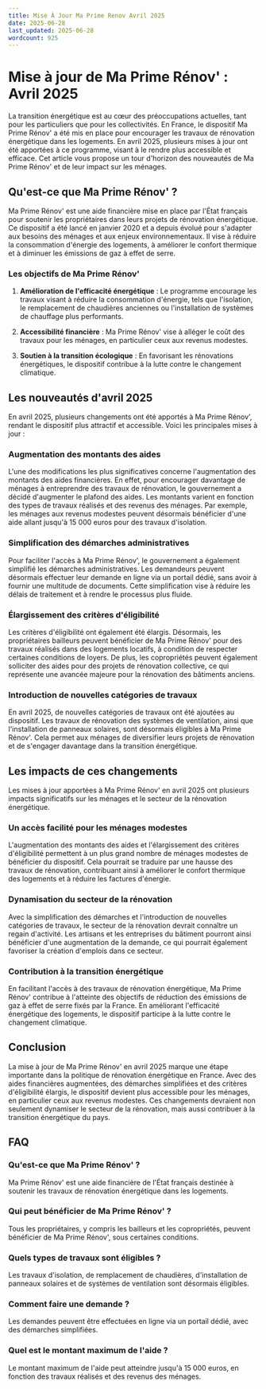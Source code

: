```yaml
---
title: Mise À Jour Ma Prime Renov Avril 2025
date: 2025-06-28
last_updated: 2025-06-28
wordcount: 925
---
```


# Mise à jour de Ma Prime Rénov' : Avril 2025

La transition énergétique est au cœur des préoccupations actuelles, tant pour les particuliers que pour les collectivités. En France, le dispositif Ma Prime Rénov' a été mis en place pour encourager les travaux de rénovation énergétique dans les logements. En avril 2025, plusieurs mises à jour ont été apportées à ce programme, visant à le rendre plus accessible et efficace. Cet article vous propose un tour d'horizon des nouveautés de Ma Prime Rénov' et de leur impact sur les ménages.

## Qu'est-ce que Ma Prime Rénov' ?

Ma Prime Rénov' est une aide financière mise en place par l'État français pour soutenir les propriétaires dans leurs projets de rénovation énergétique. Ce dispositif a été lancé en janvier 2020 et a depuis évolué pour s'adapter aux besoins des ménages et aux enjeux environnementaux. Il vise à réduire la consommation d'énergie des logements, à améliorer le confort thermique et à diminuer les émissions de gaz à effet de serre.

### Les objectifs de Ma Prime Rénov'

1. **Amélioration de l'efficacité énergétique** : Le programme encourage les travaux visant à réduire la consommation d'énergie, tels que l'isolation, le remplacement de chaudières anciennes ou l'installation de systèmes de chauffage plus performants.
   
2. **Accessibilité financière** : Ma Prime Rénov' vise à alléger le coût des travaux pour les ménages, en particulier ceux aux revenus modestes.

3. **Soutien à la transition écologique** : En favorisant les rénovations énergétiques, le dispositif contribue à la lutte contre le changement climatique.

## Les nouveautés d'avril 2025

En avril 2025, plusieurs changements ont été apportés à Ma Prime Rénov', rendant le dispositif plus attractif et accessible. Voici les principales mises à jour :

### Augmentation des montants des aides

L'une des modifications les plus significatives concerne l'augmentation des montants des aides financières. En effet, pour encourager davantage de ménages à entreprendre des travaux de rénovation, le gouvernement a décidé d'augmenter le plafond des aides. Les montants varient en fonction des types de travaux réalisés et des revenus des ménages. Par exemple, les ménages aux revenus modestes peuvent désormais bénéficier d'une aide allant jusqu'à 15 000 euros pour des travaux d'isolation.

### Simplification des démarches administratives

Pour faciliter l'accès à Ma Prime Rénov', le gouvernement a également simplifié les démarches administratives. Les demandeurs peuvent désormais effectuer leur demande en ligne via un portail dédié, sans avoir à fournir une multitude de documents. Cette simplification vise à réduire les délais de traitement et à rendre le processus plus fluide.

### Élargissement des critères d'éligibilité

Les critères d'éligibilité ont également été élargis. Désormais, les propriétaires bailleurs peuvent bénéficier de Ma Prime Rénov' pour des travaux réalisés dans des logements locatifs, à condition de respecter certaines conditions de loyers. De plus, les copropriétés peuvent également solliciter des aides pour des projets de rénovation collective, ce qui représente une avancée majeure pour la rénovation des bâtiments anciens.

### Introduction de nouvelles catégories de travaux

En avril 2025, de nouvelles catégories de travaux ont été ajoutées au dispositif. Les travaux de rénovation des systèmes de ventilation, ainsi que l'installation de panneaux solaires, sont désormais éligibles à Ma Prime Rénov'. Cela permet aux ménages de diversifier leurs projets de rénovation et de s'engager davantage dans la transition énergétique.

## Les impacts de ces changements

Les mises à jour apportées à Ma Prime Rénov' en avril 2025 ont plusieurs impacts significatifs sur les ménages et le secteur de la rénovation énergétique.

### Un accès facilité pour les ménages modestes

L'augmentation des montants des aides et l'élargissement des critères d'éligibilité permettent à un plus grand nombre de ménages modestes de bénéficier du dispositif. Cela pourrait se traduire par une hausse des travaux de rénovation, contribuant ainsi à améliorer le confort thermique des logements et à réduire les factures d'énergie.

### Dynamisation du secteur de la rénovation

Avec la simplification des démarches et l'introduction de nouvelles catégories de travaux, le secteur de la rénovation devrait connaître un regain d'activité. Les artisans et les entreprises du bâtiment pourront ainsi bénéficier d'une augmentation de la demande, ce qui pourrait également favoriser la création d'emplois dans ce secteur.

### Contribution à la transition énergétique

En facilitant l'accès à des travaux de rénovation énergétique, Ma Prime Rénov' contribue à l'atteinte des objectifs de réduction des émissions de gaz à effet de serre fixés par la France. En améliorant l'efficacité énergétique des logements, le dispositif participe à la lutte contre le changement climatique.

## Conclusion

La mise à jour de Ma Prime Rénov' en avril 2025 marque une étape importante dans la politique de rénovation énergétique en France. Avec des aides financières augmentées, des démarches simplifiées et des critères d'éligibilité élargis, le dispositif devient plus accessible pour les ménages, en particulier ceux aux revenus modestes. Ces changements devraient non seulement dynamiser le secteur de la rénovation, mais aussi contribuer à la transition énergétique du pays.

## FAQ

### Qu'est-ce que Ma Prime Rénov' ?

Ma Prime Rénov' est une aide financière de l'État français destinée à soutenir les travaux de rénovation énergétique dans les logements.

### Qui peut bénéficier de Ma Prime Rénov' ?

Tous les propriétaires, y compris les bailleurs et les copropriétés, peuvent bénéficier de Ma Prime Rénov', sous certaines conditions.

### Quels types de travaux sont éligibles ?

Les travaux d'isolation, de remplacement de chaudières, d'installation de panneaux solaires et de systèmes de ventilation sont désormais éligibles.

### Comment faire une demande ?

Les demandes peuvent être effectuées en ligne via un portail dédié, avec des démarches simplifiées.

### Quel est le montant maximum de l'aide ?

Le montant maximum de l'aide peut atteindre jusqu'à 15 000 euros, en fonction des travaux réalisés et des revenus des ménages.